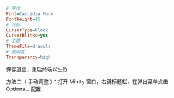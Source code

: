 ```ini
# 字体
Font=Cascadia Mono
FontHeight=15
# 光标
CursorType=block
CursorBlinks=yes
# 主题
ThemeFile=dracula
# 透明度
Transparency=high
```

保存退出，重启终端以生效

方法二（ 手动调整 ）：打开 Mintty 窗口，右键标题栏，在弹出菜单点击 Options... 配置
